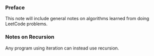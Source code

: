### Preface

This note will include general notes on algorithms learned from doing LeetCode problems. 

### Notes on Recursion

Any program using iteration can instead use recursion. 